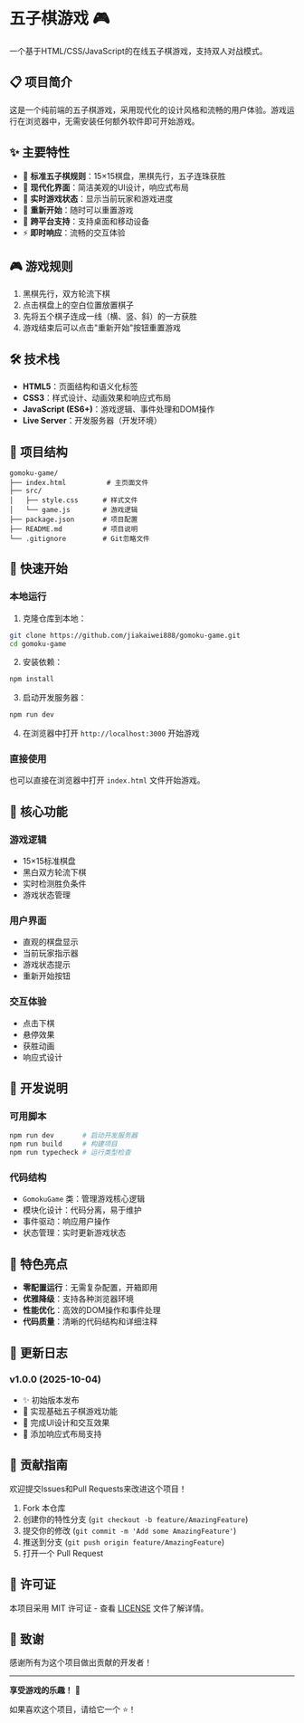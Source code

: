# 五子棋游戏 🎮

一个基于HTML/CSS/JavaScript的在线五子棋游戏，支持双人对战模式。

## 📋 项目简介

这是一个纯前端的五子棋游戏，采用现代化的设计风格和流畅的用户体验。游戏运行在浏览器中，无需安装任何额外软件即可开始游戏。

## ✨ 主要特性

- 🎯 **标准五子棋规则**：15×15棋盘，黑棋先行，五子连珠获胜
- 🎨 **现代化界面**：简洁美观的UI设计，响应式布局
- 🔄 **实时游戏状态**：显示当前玩家和游戏进度
- 🔄 **重新开始**：随时可以重置游戏
- 📱 **跨平台支持**：支持桌面和移动设备
- ⚡ **即时响应**：流畅的交互体验

## 🎮 游戏规则

1. 黑棋先行，双方轮流下棋
2. 点击棋盘上的空白位置放置棋子
3. 先将五个棋子连成一线（横、竖、斜）的一方获胜
4. 游戏结束后可以点击"重新开始"按钮重置游戏

## 🛠️ 技术栈

- **HTML5**：页面结构和语义化标签
- **CSS3**：样式设计、动画效果和响应式布局
- **JavaScript (ES6+)**：游戏逻辑、事件处理和DOM操作
- **Live Server**：开发服务器（开发环境）

## 📁 项目结构

```
gomoku-game/
├── index.html          # 主页面文件
├── src/
│   ├── style.css      # 样式文件
│   └── game.js        # 游戏逻辑
├── package.json       # 项目配置
├── README.md          # 项目说明
└── .gitignore         # Git忽略文件
```

## 🚀 快速开始

### 本地运行

1. 克隆仓库到本地：
```bash
git clone https://github.com/jiakaiwei888/gomoku-game.git
cd gomoku-game
```

2. 安装依赖：
```bash
npm install
```

3. 启动开发服务器：
```bash
npm run dev
```

4. 在浏览器中打开 `http://localhost:3000` 开始游戏

### 直接使用

也可以直接在浏览器中打开 `index.html` 文件开始游戏。

## 🎯 核心功能

### 游戏逻辑
- 15×15标准棋盘
- 黑白双方轮流下棋
- 实时检测胜负条件
- 游戏状态管理

### 用户界面
- 直观的棋盘显示
- 当前玩家指示器
- 游戏状态提示
- 重新开始按钮

### 交互体验
- 点击下棋
- 悬停效果
- 获胜动画
- 响应式设计

## 🔧 开发说明

### 可用脚本

```bash
npm run dev       # 启动开发服务器
npm run build     # 构建项目
npm run typecheck # 运行类型检查
```

### 代码结构

- `GomokuGame` 类：管理游戏核心逻辑
- 模块化设计：代码分离，易于维护
- 事件驱动：响应用户操作
- 状态管理：实时更新游戏状态

## 🌟 特色亮点

- **零配置运行**：无需复杂配置，开箱即用
- **优雅降级**：支持各种浏览器环境
- **性能优化**：高效的DOM操作和事件处理
- **代码质量**：清晰的代码结构和详细注释

## 📝 更新日志

### v1.0.0 (2025-10-04)
- ✨ 初始版本发布
- 🎯 实现基础五子棋游戏功能
- 🎨 完成UI设计和交互效果
- 📱 添加响应式布局支持

## 🤝 贡献指南

欢迎提交Issues和Pull Requests来改进这个项目！

1. Fork 本仓库
2. 创建你的特性分支 (`git checkout -b feature/AmazingFeature`)
3. 提交你的修改 (`git commit -m 'Add some AmazingFeature'`)
4. 推送到分支 (`git push origin feature/AmazingFeature`)
5. 打开一个 Pull Request

## 📄 许可证

本项目采用 MIT 许可证 - 查看 [LICENSE](LICENSE) 文件了解详情。

## 🙏 致谢

感谢所有为这个项目做出贡献的开发者！

---

**享受游戏的乐趣！** 🎉

如果喜欢这个项目，请给它一个 ⭐️！